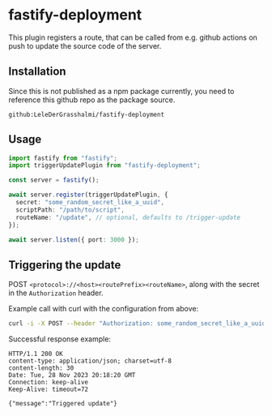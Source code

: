 # fastify-deployment

This plugin registers a route, that can be called from e.g. github actions on push to update the source code of the server.

## Installation

Since this is not published as a npm package currently, you need to reference this github repo as the package source.

`github:LeleDerGrasshalmi/fastify-deployment`

## Usage

```ts
import fastify from "fastify";
import triggerUpdatePlugin from "fastify-deployment";

const server = fastify();

await server.register(triggerUpdatePlugin, {
  secret: "some_random_secret_like_a_uuid",
  scriptPath: "/path/to/script",
  routeName: "/update", // optional, defaults to /trigger-update
});

await server.listen({ port: 3000 });
```

## Triggering the update

POST `<protocol>://<host><routePrefix><routeName>`, along with the secret in the `Authorization` header.

Example call with curl with the configuration from above:

```bash
curl -i -X POST --header "Authorization: some_random_secret_like_a_uuid" http://localhost:3000/update
```

Successful response example:

```http
HTTP/1.1 200 OK
content-type: application/json; charset=utf-8
content-length: 30
Date: Tue, 28 Nov 2023 20:18:20 GMT
Connection: keep-alive
Keep-Alive: timeout=72

{"message":"Triggered update"}
```

